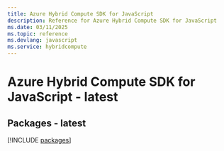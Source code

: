 ```yaml
---
title: Azure Hybrid Compute SDK for JavaScript
description: Reference for Azure Hybrid Compute SDK for JavaScript
ms.date: 03/11/2025
ms.topic: reference
ms.devlang: javascript
ms.service: hybridcompute
---
```

# Azure Hybrid Compute SDK for JavaScript - latest
## Packages - latest
[!INCLUDE [packages](hybrid-compute-index.md)]
